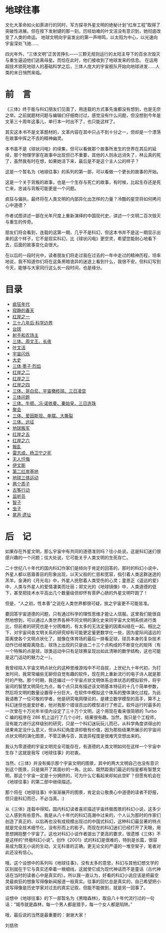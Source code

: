 # 地球往事

文化大革命如火如荼进行的同时，军方探寻外星文明的绝秘计划“红岸工程”取得了突破性进展。但在按下发射键的那一刻，历经劫难的叶文洁没有意识到，她彻底改变了人类的命运。
地球文明向宇宙发出的第一声啼鸣，以太阳为中心，以光速向宇宙深处飞驰……

四光年外，“三体文明”正苦苦挣扎——三颗无规则运行的太阳主导下的百余次毁灭与重生逼迫他们逃离母星。而恰在此时，他们接收到了地球发来的信息。
在运用超技术锁死地球人的基础科学之后，三体人庞大的宇宙舰队开始向地球进发……人类的末日悄然来临。

# 前　言

《三体》终于能与科幻朋友们见面了，用连载的方式事先谁都没有想到，也是无奈之举。之前就题材问题与编辑们仔细商讨过，感觉没有什么问题，但没想到今年是文革三十周年这事儿，单行本一时出不了，也只能这样了。

其实这本书不是文革题材的，文革内容在其中只占不到十分之一，但却是一个漂荡在故事中挥之不去的精神幽灵。

本书虽不是《球状闪电》的续集，但可以看做那个故事所发生的世界在其后的延续，那个物理学家在故事中出现但已不重要，其他的人则永远消失了，林云真的死了，虽然我有时在想，如果她活下来，最后是不是这个主人公的样子？

这是一个暂名为《地球往事》的系列的第一部，可以看做一个更长的故事的开始。

这是一个关于背叛的故事，也是一个生存与死亡的故事，有时候，比起生存还是死亡来，忠诚与背叛可能更是一个问题。

疯狂与偏执，最终将在人类文明的内部异化出怎样的力量？冷酷的星空将如何拷问心中道德？

作者试图讲述一部在光年尺度上重新演绎的中国现代史，讲述一个文明二百次毁灭与重生的传奇。

朋友们将会看到，连载的这第一期，几乎不是科幻，但这本书并不是这一期显示出来的这个样子，它不是现实科幻，比《球状闪电》更空灵，希望您能耐心地看下去，后面的故事变化会很大。

在以后的一段时光中，读者朋友们将走过我在过去的一年中走过的精神历程，坦率地说，我不知道你们将在这条黑暗诡异的迷途上看到什么，我很不安。但科幻写到今天，能够与大家同行这么长一段时间，也是缘分。

# 目录

- [疯狂年代](./%E7%96%AF%E7%8B%82%E5%B9%B4%E4%BB%A3.md)
- [寂静的春天](./%E5%AF%82%E9%9D%99%E7%9A%84%E6%98%A5%E5%A4%A9.md)
- [红岸之一](./%E7%BA%A2%E5%B2%B8%E4%B9%8B%E4%B8%80.md)
- [三十八年后·科学边界](./%E4%B8%89%E5%8D%81%E5%85%AB%E5%B9%B4%E5%90%8E%C2%B7%E7%A7%91%E5%AD%A6%E8%BE%B9%E7%95%8C.md)
- [台球](./%E5%8F%B0%E7%90%83.md)
- [射手和农场主](./%E5%B0%84%E6%89%8B%E5%92%8C%E5%86%9C%E5%9C%BA%E4%B8%BB.md)
- [三体、周文王、长夜](./%E4%B8%89%E4%BD%93%E3%80%81%E5%91%A8%E6%96%87%E7%8E%8B%E3%80%81%E9%95%BF%E5%A4%9C.md)
- [叶文洁](./%E5%8F%B6%E6%96%87%E6%B4%81.md)
- [宇宙闪烁](./%E5%AE%87%E5%AE%99%E9%97%AA%E7%83%81.md)
- [大史](./%E5%A4%A7%E5%8F%B2.md)
- [三体·墨子·烈焰](./%E4%B8%89%E4%BD%93%C2%B7%E5%A2%A8%E5%AD%90%C2%B7%E7%83%88%E7%84%B0.md)
- [红岸之二](./%E7%BA%A2%E5%B2%B8%E4%B9%8B%E4%BA%8C.md)
- [红岸之三](./%E7%BA%A2%E5%B2%B8%E4%B9%8B%E4%B8%89.md)
- [红岸之四](./%E7%BA%A2%E5%B2%B8%E4%B9%8B%E5%9B%9B.md)
- [三体、哥白尼、宇宙橄榄球、三日凌空](./%E4%B8%89%E4%BD%93%E3%80%81%E5%93%A5%E7%99%BD%E5%B0%BC%E3%80%81%E5%AE%87%E5%AE%99%E6%A9%84%E6%A6%84%E7%90%83%E3%80%81%E4%B8%89%E6%97%A5%E5%87%8C%E7%A9%BA.md)
- [三体问题](./%E4%B8%89%E4%BD%93%E9%97%AE%E9%A2%98.md)
- [三体、牛顿、冯·诺依曼、秦始皇、三日连珠](./%E4%B8%89%E4%BD%93%E3%80%81%E7%89%9B%E9%A1%BF%E3%80%81%E5%86%AF%C2%B7%E8%AF%BA%E4%BE%9D%E6%9B%BC%E3%80%81%E7%A7%A6%E5%A7%8B%E7%9A%87%E3%80%81%E4%B8%89%E6%97%A5%E8%BF%9E%E7%8F%A0.md)
- [聚会](聚会.md)
- [三体、爱因斯坦、单摆、大撕裂](./%E4%B8%89%E4%BD%93%E3%80%81%E7%88%B1%E5%9B%A0%E6%96%AF%E5%9D%A6%E3%80%81%E5%8D%95%E6%91%86%E3%80%81%E5%A4%A7%E6%92%95%E8%A3%82.md)
- [三体、远征](./%E4%B8%89%E4%BD%93%E3%80%81%E8%BF%9C%E5%BE%81.md)
- [地球叛军](./%E5%9C%B0%E7%90%83%E5%8F%9B%E5%86%9B.md)
- [红岸之五](./%E7%BA%A2%E5%B2%B8%E4%B9%8B%E4%BA%94.md)
- [红岸之六](./%E7%BA%A2%E5%B2%B8%E4%B9%8B%E5%85%AD.md)
- [叛乱](./%E5%8F%9B%E4%B9%B1.md)
- [雷志成、杨卫宁之死](./%E9%9B%B7%E5%BF%97%E6%88%90%E3%80%81%E6%9D%A8%E5%8D%AB%E5%AE%81%E4%B9%8B%E6%AD%BB.md)
- [无人忏悔](./%E6%97%A0%E4%BA%BA%E5%BF%8F%E6%82%94.md)
- [伊文斯](./%E4%BC%8A%E6%96%87%E6%96%AF.md)
- [第二红岸基地](./%E7%AC%AC%E4%BA%8C%E7%BA%A2%E5%B2%B8%E5%9F%BA%E5%9C%B0.md)
- [地球三体运动](./%E5%9C%B0%E7%90%83%E4%B8%89%E4%BD%93%E8%BF%90%E5%8A%A8.md)
- [两个质子](./%E4%B8%A4%E4%B8%AA%E8%B4%A8%E5%AD%90.md)
- [古筝行动](./%E5%8F%A4%E7%AD%9D%E8%A1%8C%E5%8A%A8.md)
- [监听员](./%E7%9B%91%E5%90%AC%E5%91%98.md)
- [智子](./%E6%99%BA%E5%AD%90.md)
- [虫子](./%E8%99%AB%E5%AD%90.md)
- [尾声·遗址](./%E5%B0%BE%E5%A3%B0%C2%B7%E9%81%97%E5%9D%80.md)

# 后　记

如果存在外星文明，那么宇宙中有共同的道德准则吗？往小处说，这是科幻迷们很感兴趣的一个问题；往大处说，它可能关乎人类文明的生死存亡。

二十世纪八十年代的国内科幻作家们是倾向于肯定的回答的，那时的科幻小说中，外星人都以慈眉善目的形象出现，以天父般的仁慈和宽容，指引着人类这群迷途的羔羊。金涛的《月光岛》中，外星人抚慰着人类受伤的心灵；童恩正《遥远的爱》中，人类与外星人的爱情凄美而壮丽；郑文光的《地球镜像》中，人类道德的低下，甚至把技术水平高出几个数量级但却怀有菩萨心肠的外星文明吓跑了！

但是，“人之初，性本善”之说在人类世界都很可疑，放之宇宙更不可能皆准。

要回答宇宙道德的问题，只有通过科学的理性思维才能让人信服。这里我们能很自然地想到，可以通过人类世界各种不同文明的演化史来同宇宙大文明系统进行类比，但前者的研究也是十分困难的，有太多的无法定量的因素纠结在一起。相比之下，对宇宙间各文明关系的研究却有可能更定量更数学化一些，因为星际间遥远的距离使各个文明点状化了，就像在体育场的最后一排看足球，球员本身的复杂技术动作已经被距离隐去，球场上出现的只是由二十三个点构成的不断变化的矩阵（有一个特殊的点是球，球类运动中只有足球赛呈现出如此清晰的数学结构，这也可能是这门运动的魅力之一）。

我曾经陷入宇宙文明点状化的这种思维游戏中不可自拔，上世纪九十年代初，为打发时间，我常常编些无聊但自觉有趣的软件，现在网上重新流行的电子诗人就是那时的产物。那个时期，我还编过一个宇宙点状文明体系总体状态的模拟软件，将宇宙间的智慧文明简化为点，每个点只具有描述该文明基本特征的十几个简单参数，然后将文明的数量设置得十分巨大，在软件中模拟这个体系的整体演化过程。为此我请教了一位可敬的学者，他是研究电网理论的，是建立数学模型的高手，算不上科幻迷但也是爱好者，他对我那个错误百出的模型进行了修正。软件运行时最多的一次曾在十万光年半径内设定了三十万个文明，这个用现在看来很简陋的 Turbo C 编的程序在 286 机上运行了几个小时，结果很有趣。当然，我只是个工程师，没有能力进行这样级别的研究，只是一个科幻迷玩玩儿而已，从科学角度讲得出的结果肯定没什么意义，但从科幻角度讲却极有价值，因为那些结果所展示的宇宙间点状文明的演化图景，不管正确与否，其诡异程度是很难凭空想出来的。

我认为零道德的宇宙文明完全可能存在，有道德的人类文明如何在这样一个宇宙中生存？这就是我写《地球往事》的初衷。

当然，《三体》并没有揭示那个宇宙文明的图景，其中的两大文明自己也没有意识到这个图景，只是揭开了其面纱的一角。比如，既然距我们最近的恒星都有智慧文明，那这个宇宙一定是十分拥挤的，可为什么它看起来却如此空旷？但愿有机会在《地球往事》的第二部中继续描述。

那个将在《地球往事》中渐渐展开的图景，肯定会让敬畏心中道德的读者不舒服，但只是科幻而已，不必当真。:)

从《三体》连载中得知，国内科幻读者喜欢描述宇宙终极图景的科幻小说，这多少让人感到有些意外。我是从八十年代的科幻高潮中过来的，个人认为那时的作家们创造了真正的、以后再也没有成规模出现过的中国式科幻，这种科幻最显著的特点就是完全技术细节化，没有形而上的影子。而现在的科幻迷们已经打开了天眼，用思想拥抱整个宇宙了。这也对科幻小说作者提出了更高的要求，很遗憾《三体》不是这样的“终极科幻小说”。创作《2001》式的科幻是很难的，特别是长篇，很容易成为既无小说的生动，又无科普的正确，更无论文的严谨的一堆空架子，笔者对此还没有信心。

哦，这个设想中的系列叫《地球往事》，没有太多的意思，科幻与其他幻想文学的区别就在于它与真实还牵着一根细线，这就使它成为现代神话而不是童话（古代神话在当时的读者心中是真实的）。所以我一直认为，好看的科幻小说应该是把最空灵最疯狂的想象写得像新闻报道一般真实。往事的回忆总是真实的，自己希望把小说写得像是历史学家对过去的真实记叙，但能不能做到，就是另一回事了。

设想中《地球往事》的下一部暂名为《黑暗森林》，取自八十年代流行过的一句话：“城市就是森林，每一个男人都是猎手，每一个女人都是陷阱。”

哦，最后说的当然是最重要的：谢谢大家！

刘慈欣
